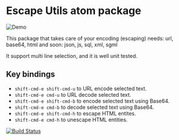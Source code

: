 # Escape Utils atom package
![Demo](https://raw.githubusercontent.com/BrightIT/escape-utils/master/demo.gif)

This package that takes care of your encoding (escaping) needs: url, base64,
html and soon: json, js, sql, xml, sgml

It support multi line selection, and it is well unit tested.

## Key bindings
 - `shift-cmd-e shift-cmd-u` to URL encode selected text.
 - `shift-cmd-e cmd-u` to URL decode selected text.
 - `shift-cmd-e shift-cmd-b` to encode selected text using Base64.
 - `shift-cmd-e cmd-b` to decode selected text using Base64.
 - `shift-cmd-e shift-cmd-h` to escape HTML entites.
 - `shift-cmd-e cmd-h` to unescape HTML entities.

[![Build Status](https://travis-ci.org/BrightIT/escape-utils.svg?branch=master)](https://travis-ci.org/BrightIT/escape-utils)
